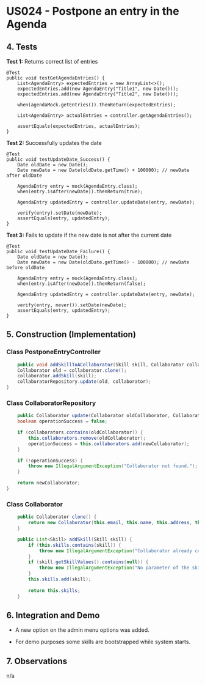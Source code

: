 # US024 - Postpone an entry in the Agenda

## 4. Tests

**Test 1:** Returns correct list of entries

    @Test
    public void testGetAgendaEntries() {
        List<AgendaEntry> expectedEntries = new ArrayList<>();
        expectedEntries.add(new AgendaEntry("Title1", new Date()));
        expectedEntries.add(new AgendaEntry("Title2", new Date()));

        when(agendaMock.getEntries()).thenReturn(expectedEntries);

        List<AgendaEntry> actualEntries = controller.getAgendaEntries();

        assertEquals(expectedEntries, actualEntries);
    }

**Test 2:** Successfully updates the date

    @Test
    public void testUpdateDate_Success() {
        Date oldDate = new Date();
        Date newDate = new Date(oldDate.getTime() + 100000); // newDate after oldDate

        AgendaEntry entry = mock(AgendaEntry.class);
        when(entry.isAfter(newDate)).thenReturn(true);

        AgendaEntry updatedEntry = controller.updateDate(entry, newDate);

        verify(entry).setDate(newDate);
        assertEquals(entry, updatedEntry);
    }

**Test 3:** Fails to update if the new date is not after the current date

    @Test
    public void testUpdateDate_Failure() {
        Date oldDate = new Date();
        Date newDate = new Date(oldDate.getTime() - 100000); // newDate before oldDate

        AgendaEntry entry = mock(AgendaEntry.class);
        when(entry.isAfter(newDate)).thenReturn(false);

        AgendaEntry updatedEntry = controller.updateDate(entry, newDate);

        verify(entry, never()).setDate(newDate);
        assertEquals(entry, updatedEntry);
    }

## 5. Construction (Implementation)

### Class PostponeEntryController

```java
    public void addSkillToACollaborator(Skill skill, Collaborator collaborator) throws IllegalArgumentException {
    Collaborator old = collaborator.clone();
    collaborator.addSkill(skill);
    collaboratorRepository.update(old, collaborator);
}
```

### Class CollaboratorRepository


```java
    public Collaborator update(Collaborator oldCollaborator, Collaborator newCollaborator) {
    boolean operationSuccess = false;

    if (collaborators.contains(oldCollaborator)) {
        this.collaborators.remove(oldCollaborator);
        operationSuccess = this.collaborators.add(newCollaborator);
    }

    if (!operationSuccess) {
        throw new IllegalArgumentException("Collaborator not found.");
    }

    return newCollaborator;
}
```
### Class Collaborator

```java
    public Collaborator clone() {
        return new Collaborator(this.email, this.name, this.address, this.phone, this.job, this.birthDate, this.admissionDate , this.IDtype, this.taxpayerNumber, this.citizenNumber, new ArrayList<>(this.skills));
    }

    public List<Skill> addSkill(Skill skill) {
        if (this.skills.contains(skill)) {
            throw new IllegalArgumentException("Collaborator already contains the skill");
        }
        if (skill.getSkillValues().contains(null)) {
            throw new IllegalArgumentException("No parameter of the skill cannot be null");
        }
        this.skills.add(skill);
    
        return this.skills;
    }
```

## 6. Integration and Demo

* A new option on the admin menu options was added.

* For demo purposes some skills are bootstrapped while system starts.

## 7. Observations

n/a